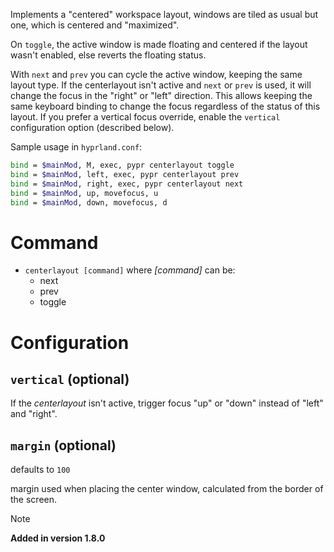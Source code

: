 Implements a "centered" workspace layout,
windows are tiled as usual but one, which is centered and "maximized".

On `toggle`, the active window is made floating and centered if the layout wasn't enabled, else reverts the floating status.

With `next` and `prev` you can cycle the active window, keeping the same layout type. If the centerlayout isn't active and `next` or `prev` is used, it will change the focus in the "right" or "left" direction. This allows keeping the same keyboard binding to change the focus regardless of the status of this layout. If you prefer a vertical focus override, enable the `vertical` configuration option (described below).

Sample usage in `hyprland.conf`:
```sh
bind = $mainMod, M, exec, pypr centerlayout toggle
bind = $mainMod, left, exec, pypr centerlayout prev
bind = $mainMod, right, exec, pypr centerlayout next
bind = $mainMod, up, movefocus, u
bind = $mainMod, down, movefocus, d
```

# Command

- `centerlayout [command]` where *[command]* can be:
  - next
  - prev
  - toggle

# Configuration

## `vertical` (optional)

If the *centerlayout* isn't active, trigger focus "up" or "down" instead of "left" and "right".

## `margin` (optional)

defaults to `100`

margin used when placing the center window, calculated from the border of the screen.

> [!note]
> **Added in version 1.8.0**
